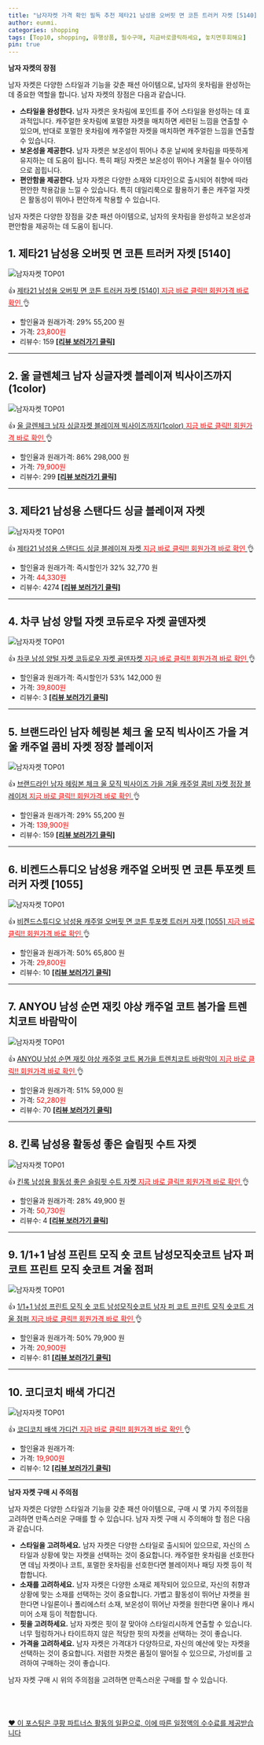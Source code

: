 ```yaml
---
title: "남자자켓 가격 확인 필독 추천 제타21 남성용 오버핏 면 코튼 트러커 자켓 [5140] 비교 장점 구매가이드"
author: eunmi.
categories: shopping
tags: [Top10, shopping, 유행상품, 필수구매, 지금바로클릭하세요, 놓치면후회해요]
pin: true
---
```

**남자 자켓의 장점**

남자 자켓은 다양한 스타일과 기능을 갖춘 패션 아이템으로, 남자의 옷차림을 완성하는 데 중요한 역할을 합니다. 남자 자켓의 장점은 다음과 같습니다.

* **스타일을 완성한다.** 남자 자켓은 옷차림에 포인트를 주어 스타일을 완성하는 데 효과적입니다. 캐주얼한 옷차림에 포멀한 자켓을 매치하면 세련된 느낌을 연출할 수 있으며, 반대로 포멀한 옷차림에 캐주얼한 자켓을 매치하면 캐주얼한 느낌을 연출할 수 있습니다.
* **보온성을 제공한다.** 남자 자켓은 보온성이 뛰어나 추운 날씨에 옷차림을 따뜻하게 유지하는 데 도움이 됩니다. 특히 패딩 자켓은 보온성이 뛰어나 겨울철 필수 아이템으로 꼽힙니다.
* **편안함을 제공한다.** 남자 자켓은 다양한 소재와 디자인으로 출시되어 취향에 따라 편안한 착용감을 느낄 수 있습니다. 특히 데일리룩으로 활용하기 좋은 캐주얼 자켓은 활동성이 뛰어나 편안하게 착용할 수 있습니다.

남자 자켓은 다양한 장점을 갖춘 패션 아이템으로, 남자의 옷차림을 완성하고 보온성과 편안함을 제공하는 데 도움이 됩니다.

   

## 1. 제타21 남성용 오버핏 면 코튼 트러커 자켓 [5140]

![남자자켓 TOP01](https://thumbnail6.coupangcdn.com/thumbnails/remote/230x230ex/image/vendor_inventory/9ec8/c98ac5f0f15639f94ef04cc735031267b1bfb0c58589d1efaf1e094a2670.jpg)


👍 [제타21 남성용 오버핏 면 코튼 트러커 자켓 [5140] <font color=red> 지금 바로 클릭!! 회원가격 바로 확인 </font> ](https://link.coupang.com/re/AFFSDP?lptag=AF3617701&subid=GithubCoopas&pageKey=6528460834&traceid=V0-153&itemId=14490411282&vendorItemId=82548163667) 👌 


- 할인율과 원래가격: 29%  55,200   원
- 가격: <span style='color:red'>23,800원</span>
- 리뷰수: 159  [**[리뷰 보러가기 클릭]**](https://link.coupang.com/re/AFFSDP?lptag=AF3617701&subid=GithubCoopas&pageKey=6528460834&traceid=V0-153&itemId=14490411282&vendorItemId=82548163667)

---


   

## 2. 울 글렌체크 남자 싱글자켓 블레이져 빅사이즈까지(1color)

![남자자켓 TOP01](https://thumbnail9.coupangcdn.com/thumbnails/remote/230x230ex/image/vendor_inventory/5906/d10843f14c51044d2d98b5478c03dd5fc4af86276c292480a91cd7baea00.jpg)


👍 [울 글렌체크 남자 싱글자켓 블레이져 빅사이즈까지(1color) <font color=red> 지금 바로 클릭!! 회원가격 바로 확인 </font> ](https://link.coupang.com/re/AFFSDP?lptag=AF3617701&subid=GithubCoopas&pageKey=6714261965&traceid=V0-153&itemId=15597398526&vendorItemId=86626834570) 👌 


- 할인율과 원래가격: 86%  298,000   원
- 가격: <span style='color:red'>79,900원</span>
- 리뷰수: 299  [**[리뷰 보러가기 클릭]**](https://link.coupang.com/re/AFFSDP?lptag=AF3617701&subid=GithubCoopas&pageKey=6714261965&traceid=V0-153&itemId=15597398526&vendorItemId=86626834570)

---


   

## 3. 제타21 남성용 스탠다드 싱글 블레이져 자켓

![남자자켓 TOP01](https://thumbnail9.coupangcdn.com/thumbnails/remote/230x230ex/image/rs_quotation_api/dhciwsvp/0a4f2080cd654eca9901f36ff6db5d4f.jpg)


👍 [제타21 남성용 스탠다드 싱글 블레이져 자켓 <font color=red> 지금 바로 클릭!! 회원가격 바로 확인 </font> ](https://link.coupang.com/re/AFFSDP?lptag=AF3617701&subid=GithubCoopas&pageKey=6413555281&traceid=V0-153&itemId=18217051822&vendorItemId=87172591641) 👌 


- 할인율과 원래가격: 즉시할인가 32%  32,770   원
- 가격: <span style='color:red'>44,330원</span>
- 리뷰수: 4274  [**[리뷰 보러가기 클릭]**](https://link.coupang.com/re/AFFSDP?lptag=AF3617701&subid=GithubCoopas&pageKey=6413555281&traceid=V0-153&itemId=18217051822&vendorItemId=87172591641)

---


   

## 4. 차쿠 남성 양털 자켓 코듀로우 자켓 골덴자켓

![남자자켓 TOP01](https://thumbnail10.coupangcdn.com/thumbnails/remote/230x230ex/image/vendor_inventory/2533/1e6dc6fe9ddc7b04e7f9f3387fb4d1cb299d52847414d185cd2154e75caf.jpg)


👍 [차쿠 남성 양털 자켓 코듀로우 자켓 골덴자켓 <font color=red> 지금 바로 클릭!! 회원가격 바로 확인 </font> ](https://link.coupang.com/re/AFFSDP?lptag=AF3617701&subid=GithubCoopas&pageKey=7592752850&traceid=V0-153&itemId=20067254259&vendorItemId=87165944188) 👌 


- 할인율과 원래가격: 즉시할인가 53%  142,000   원
- 가격: <span style='color:red'>39,800원</span>
- 리뷰수: 3  [**[리뷰 보러가기 클릭]**](https://link.coupang.com/re/AFFSDP?lptag=AF3617701&subid=GithubCoopas&pageKey=7592752850&traceid=V0-153&itemId=20067254259&vendorItemId=87165944188)

---


   

## 5. 브랜드라인 남자 헤링본 체크 울 모직 빅사이즈 가을 겨울 캐주얼 콤비 자켓 정장 블레이저

![남자자켓 TOP01](https://thumbnail9.coupangcdn.com/thumbnails/remote/230x230ex/image/vendor_inventory/6e04/a960604974d3ec698440664625e78f3ebc6fb63751694819ac3c74410e40.jpeg)


👍 [브랜드라인 남자 헤링본 체크 울 모직 빅사이즈 가을 겨울 캐주얼 콤비 자켓 정장 블레이저 <font color=red> 지금 바로 클릭!! 회원가격 바로 확인 </font> ](https://link.coupang.com/re/AFFSDP?lptag=AF3617701&subid=GithubCoopas&pageKey=6082286829&traceid=V0-153&itemId=11281691916&vendorItemId=78558520748) 👌 


- 할인율과 원래가격: 29%  55,200   원
- 가격: <span style='color:red'>139,900원</span>
- 리뷰수: 159  [**[리뷰 보러가기 클릭]**](https://link.coupang.com/re/AFFSDP?lptag=AF3617701&subid=GithubCoopas&pageKey=6082286829&traceid=V0-153&itemId=11281691916&vendorItemId=78558520748)

---


   

## 6. 비켄드스튜디오 남성용 캐주얼 오버핏 면 코튼 투포켓 트러커 자켓 [1055]

![남자자켓 TOP01](https://thumbnail10.coupangcdn.com/thumbnails/remote/230x230ex/image/vendor_inventory/f971/d0c6424b32020a76a695a5f4a747f00287a25b275f9ea932f4e8d16d564e.jpg)


👍 [비켄드스튜디오 남성용 캐주얼 오버핏 면 코튼 투포켓 트러커 자켓 [1055] <font color=red> 지금 바로 클릭!! 회원가격 바로 확인 </font> ](https://link.coupang.com/re/AFFSDP?lptag=AF3617701&subid=GithubCoopas&pageKey=6742935766&traceid=V0-153&itemId=15747323347&vendorItemId=85994603094) 👌 


- 할인율과 원래가격: 50%  65,800   원
- 가격: <span style='color:red'>29,800원</span>
- 리뷰수: 10  [**[리뷰 보러가기 클릭]**](https://link.coupang.com/re/AFFSDP?lptag=AF3617701&subid=GithubCoopas&pageKey=6742935766&traceid=V0-153&itemId=15747323347&vendorItemId=85994603094)

---


   

## 7. ANYOU 남성 순면 재킷 야상 캐주얼 코트 봄가을 트렌치코트 바람막이

![남자자켓 TOP01](https://thumbnail8.coupangcdn.com/thumbnails/remote/230x230ex/image/vendor_inventory/c439/1a576075140ca3b79a2f2571aaeb13a4f89d1019bcb83be34ce081df5b72.jpg)


👍 [ANYOU 남성 순면 재킷 야상 캐주얼 코트 봄가을 트렌치코트 바람막이 <font color=red> 지금 바로 클릭!! 회원가격 바로 확인 </font> ](https://link.coupang.com/re/AFFSDP?lptag=AF3617701&subid=GithubCoopas&pageKey=7606395880&traceid=V0-153&itemId=20134264644&vendorItemId=87449982203) 👌 


- 할인율과 원래가격: 51%  59,000   원
- 가격: <span style='color:red'>52,280원</span>
- 리뷰수: 70  [**[리뷰 보러가기 클릭]**](https://link.coupang.com/re/AFFSDP?lptag=AF3617701&subid=GithubCoopas&pageKey=7606395880&traceid=V0-153&itemId=20134264644&vendorItemId=87449982203)

---


   

## 8. 킨록 남성용 활동성 좋은 슬림핏 수트 자켓

![남자자켓 TOP01](https://thumbnail10.coupangcdn.com/thumbnails/remote/230x230ex/image/rs_quotation_api/mgjlrrfj/94968df6a4624841b3a88f92023b3081.jpg)


👍 [킨록 남성용 활동성 좋은 슬림핏 수트 자켓 <font color=red> 지금 바로 클릭!! 회원가격 바로 확인 </font> ](https://link.coupang.com/re/AFFSDP?lptag=AF3617701&subid=GithubCoopas&pageKey=6370498804&traceid=V0-153&itemId=13491410373&vendorItemId=80745585680) 👌 


- 할인율과 원래가격: 28%  49,900   원
- 가격: <span style='color:red'>50,730원</span>
- 리뷰수: 4  [**[리뷰 보러가기 클릭]**](https://link.coupang.com/re/AFFSDP?lptag=AF3617701&subid=GithubCoopas&pageKey=6370498804&traceid=V0-153&itemId=13491410373&vendorItemId=80745585680)

---


   

## 9. 1/1+1 남성 프린트 모직 숏 코트 남성모직숏코트 남자 퍼 코트 프린트 모직 숏코트 겨울 점퍼

![남자자켓 TOP01](https://thumbnail8.coupangcdn.com/thumbnails/remote/230x230ex/image/vendor_inventory/4c53/ef64ae7c8f9e2d8bfdb4ea92a0a9ba889596f77adb1b0d8a699792591fff.jpg)


👍 [1/1+1 남성 프린트 모직 숏 코트 남성모직숏코트 남자 퍼 코트 프린트 모직 숏코트 겨울 점퍼 <font color=red> 지금 바로 클릭!! 회원가격 바로 확인 </font> ](https://link.coupang.com/re/AFFSDP?lptag=AF3617701&subid=GithubCoopas&pageKey=7704726849&traceid=V0-153&itemId=20637779372&vendorItemId=87711426249) 👌 


- 할인율과 원래가격: 50%  79,900   원
- 가격: <span style='color:red'>20,900원</span>
- 리뷰수: 81  [**[리뷰 보러가기 클릭]**](https://link.coupang.com/re/AFFSDP?lptag=AF3617701&subid=GithubCoopas&pageKey=7704726849&traceid=V0-153&itemId=20637779372&vendorItemId=87711426249)

---


   

## 10. 코디코치 배색 가디건

![남자자켓 TOP01](https://thumbnail7.coupangcdn.com/thumbnails/remote/230x230ex/image/vendor_inventory/b2d7/9c73a2f42c1da8e080735d6d9f23cebb4b28ab82dd5bcf9c8ce35d590ac1.jpg)


👍 [코디코치 배색 가디건 <font color=red> 지금 바로 클릭!! 회원가격 바로 확인 </font> ](https://link.coupang.com/re/AFFSDP?lptag=AF3617701&subid=GithubCoopas&pageKey=6374922813&traceid=V0-153&itemId=13518529038&vendorItemId=79247574647) 👌 


- 할인율과 원래가격: 
- 가격: <span style='color:red'>19,900원</span>
- 리뷰수: 12  [**[리뷰 보러가기 클릭]**](https://link.coupang.com/re/AFFSDP?lptag=AF3617701&subid=GithubCoopas&pageKey=6374922813&traceid=V0-153&itemId=13518529038&vendorItemId=79247574647)

---
**남자 자켓 구매 시 주의점**

남자 자켓은 다양한 스타일과 기능을 갖춘 패션 아이템으로, 구매 시 몇 가지 주의점을 고려하면 만족스러운 구매를 할 수 있습니다. 남자 자켓 구매 시 주의해야 할 점은 다음과 같습니다.

* **스타일을 고려하세요.** 남자 자켓은 다양한 스타일로 출시되어 있으므로, 자신의 스타일과 상황에 맞는 자켓을 선택하는 것이 중요합니다. 캐주얼한 옷차림을 선호한다면 데님 자켓이나 코트, 포멀한 옷차림을 선호한다면 블레이저나 패딩 자켓 등이 적합합니다.
* **소재를 고려하세요.** 남자 자켓은 다양한 소재로 제작되어 있으므로, 자신의 취향과 상황에 맞는 소재를 선택하는 것이 중요합니다. 가볍고 활동성이 뛰어난 자켓을 원한다면 나일론이나 폴리에스터 소재, 보온성이 뛰어난 자켓을 원한다면 울이나 캐시미어 소재 등이 적합합니다.
* **핏을 고려하세요.** 남자 자켓은 핏이 잘 맞아야 스타일리시하게 연출할 수 있습니다. 너무 헐렁하거나 타이트하지 않은 적당한 핏의 자켓을 선택하는 것이 좋습니다.
* **가격을 고려하세요.** 남자 자켓은 가격대가 다양하므로, 자신의 예산에 맞는 자켓을 선택하는 것이 중요합니다. 저렴한 자켓은 품질이 떨어질 수 있으므로, 가성비를 고려하여 구매하는 것이 좋습니다.

남자 자켓 구매 시 위의 주의점을 고려하면 만족스러운 구매를 할 수 있습니다.<br><br><br><br><br> [ ❤  이 포스팅은 쿠팡 파트너스 활동의 일환으로, 이에 따른 일정액의 수수료를 제공받습니다](https://link.coupang.com/a/bcEFyh)